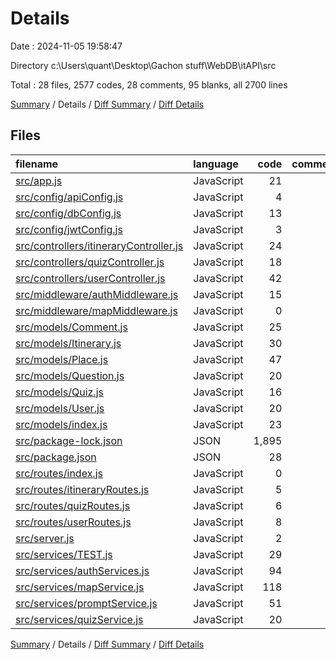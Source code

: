 # Details

Date : 2024-11-05 19:58:47

Directory c:\\Users\\quant\\Desktop\\Gachon stuff\\WebDB\\itAPI\\src

Total : 28 files,  2577 codes, 28 comments, 95 blanks, all 2700 lines

[Summary](results.md) / Details / [Diff Summary](diff.md) / [Diff Details](diff-details.md)

## Files
| filename | language | code | comment | blank | total |
| :--- | :--- | ---: | ---: | ---: | ---: |
| [src/app.js](/src/app.js) | JavaScript | 21 | 0 | 8 | 29 |
| [src/config/apiConfig.js](/src/config/apiConfig.js) | JavaScript | 4 | 1 | 0 | 5 |
| [src/config/dbConfig.js](/src/config/dbConfig.js) | JavaScript | 13 | 0 | 0 | 13 |
| [src/config/jwtConfig.js](/src/config/jwtConfig.js) | JavaScript | 3 | 0 | 0 | 3 |
| [src/controllers/itineraryController.js](/src/controllers/itineraryController.js) | JavaScript | 24 | 0 | 4 | 28 |
| [src/controllers/quizController.js](/src/controllers/quizController.js) | JavaScript | 18 | 1 | 3 | 22 |
| [src/controllers/userController.js](/src/controllers/userController.js) | JavaScript | 42 | 0 | 5 | 47 |
| [src/middleware/authMiddleware.js](/src/middleware/authMiddleware.js) | JavaScript | 15 | 0 | 7 | 22 |
| [src/middleware/mapMiddleware.js](/src/middleware/mapMiddleware.js) | JavaScript | 0 | 1 | 0 | 1 |
| [src/models/Comment.js](/src/models/Comment.js) | JavaScript | 25 | 0 | 2 | 27 |
| [src/models/Itinerary.js](/src/models/Itinerary.js) | JavaScript | 30 | 0 | 2 | 32 |
| [src/models/Place.js](/src/models/Place.js) | JavaScript | 47 | 0 | 3 | 50 |
| [src/models/Question.js](/src/models/Question.js) | JavaScript | 20 | 0 | 1 | 21 |
| [src/models/Quiz.js](/src/models/Quiz.js) | JavaScript | 16 | 0 | 2 | 18 |
| [src/models/User.js](/src/models/User.js) | JavaScript | 20 | 6 | 0 | 26 |
| [src/models/index.js](/src/models/index.js) | JavaScript | 23 | 6 | 8 | 37 |
| [src/package-lock.json](/src/package-lock.json) | JSON | 1,895 | 0 | 1 | 1,896 |
| [src/package.json](/src/package.json) | JSON | 28 | 0 | 1 | 29 |
| [src/routes/index.js](/src/routes/index.js) | JavaScript | 0 | 1 | 0 | 1 |
| [src/routes/itineraryRoutes.js](/src/routes/itineraryRoutes.js) | JavaScript | 5 | 0 | 1 | 6 |
| [src/routes/quizRoutes.js](/src/routes/quizRoutes.js) | JavaScript | 6 | 0 | 2 | 8 |
| [src/routes/userRoutes.js](/src/routes/userRoutes.js) | JavaScript | 8 | 0 | 2 | 10 |
| [src/server.js](/src/server.js) | JavaScript | 2 | 0 | 3 | 5 |
| [src/services/TEST.js](/src/services/TEST.js) | JavaScript | 29 | 0 | 5 | 34 |
| [src/services/authServices.js](/src/services/authServices.js) | JavaScript | 94 | 0 | 10 | 104 |
| [src/services/mapService.js](/src/services/mapService.js) | JavaScript | 118 | 8 | 13 | 139 |
| [src/services/promptService.js](/src/services/promptService.js) | JavaScript | 51 | 1 | 9 | 61 |
| [src/services/quizService.js](/src/services/quizService.js) | JavaScript | 20 | 3 | 3 | 26 |

[Summary](results.md) / Details / [Diff Summary](diff.md) / [Diff Details](diff-details.md)